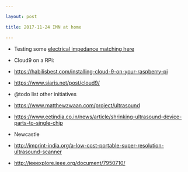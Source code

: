 ```yaml
---

layout: post

title: 2017-11-24 IMN at home

---
```



-   Testing some [electrical impedance matching
    here](/cletus/IMN/Readme.md)
-   Cloud9 on a RPi:
-   https://habilisbest.com/installing-cloud-9-on-your-raspberry-pi
-   https://www.siaris.net/post/cloud9/
-   @todo list other initiatives
-   https://www.matthewzwaan.com/project/ultrasound
-   https://www.eetindia.co.in/news/article/shrinking-ultrasound-device-parts-to-single-chip
-   Newcastle

-   http://imprint-india.org/a-low-cost-portable-super-resolution-ultrasound-scanner

-   http://ieeexplore.ieee.org/document/7950710/

